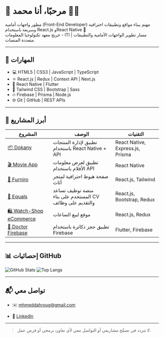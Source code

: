 # 👋 مرحبًا، أنا محمد 👨‍💻

مطور واجهات أمامية (Front-End Developer) مهتم ببناء مواقع وتطبيقات احترافية وسريعة باستخدام React.js وReact Native 🚀  
خريج معهد تكنولوجيا المعلومات - ITI | مسار تطوير الواجهات الأمامية والتطبيقات متعددة المنصات.

---

## 💼 المهارات

- 💻 HTML5 | CSS3 | JavaScript | TypeScript  
- ⚛️ React.js | Redux | Context API | Next.js  
- 📱 React Native | Flutter  
- 🎨 Tailwind CSS | Bootstrap | Sass  
- 🔥 Firebase | Prisma | Node.js  
- 🌐 Git | GitHub | REST APIs  

---

## 📌 أبرز المشاريع

| المشروع | الوصف | التقنيات |
|--------|--------|----------|
| [📦 Dokany](https://github.com/mahmoudEbeid2/dokany-app) | تطبيق لإدارة المنتجات باستخدام React Native + API | React Native, Express.js, Prisma |
| [🎬 Movie App](https://github.com/Mostafa219/Movie-App) | تطبيق لعرض معلومات الأفلام باستخدام API | React Native |
| [🛒 Furniro](https://github.com/mohamedahroug/furniro) | صفحة هبوط احترافية لمتجر أثاث | React.js, Tailwind |
| [🧾 Equals](https://github.com/mohamedahroug/Equals) | منصة توظيف تساعد المستخدم على بناء CV والتقديم على وظائف | React.js, Bootstrap, Redux |
| [🛍️ Watch-Shop eCommerce](https://github.com/mohamedahroug/Watch-shop-eCommers) | موقع لبيع الساعات | React.js, Redux |
| [📱 Doctor Firebase](https://github.com/mohamedahroug/doctorFirebase) | تطبيق حجز دكاترة باستخدام Firebase | Flutter, Firebase |

---

## 📊 إحصائيات GitHub

![GitHub Stats](https://github-readme-stats.vercel.app/api?username=mohamedahroug&show_icons=true&theme=radical)
![Top Langs](https://github-readme-stats.vercel.app/api/top-langs/?username=mohamedahroug&layout=compact&theme=radical)

---

## 📬 تواصل معي

- ✉️  mhmeddahroug@gmail.com

- 💼 [LinkedIn](https://www.linkedin.com/in/mohamed-dahroug-7a723423a/)  


---

> لا تتردد في تصفّح مشاريعي أو التواصل معي لأي تعاون برمجي أو فرص عمل.
